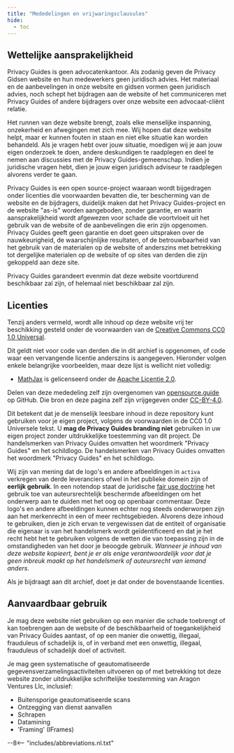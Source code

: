 ```yaml
---
title: "Mededelingen en vrijwaringsclausules"
hide:
  - toc
---
```


## Wettelijke aansprakelijkheid

Privacy Guides is geen advocatenkantoor. Als zodanig geven de Privacy Gidsen website en hun medewerkers geen juridisch advies. Het materiaal en de aanbevelingen in onze website en gidsen vormen geen juridisch advies, noch schept het bijdragen aan de website of het communiceren met Privacy Guides of andere bijdragers over onze website een advocaat-cliënt relatie.

Het runnen van deze website brengt, zoals elke menselijke inspanning, onzekerheid en afwegingen met zich mee. Wij hopen dat deze website helpt, maar er kunnen fouten in staan en niet elke situatie kan worden behandeld. Als je vragen hebt over jouw situatie, moedigen wij je aan jouw eigen onderzoek te doen, andere deskundigen te raadplegen en deel te nemen aan discussies met de Privacy Guides-gemeenschap. Indien je juridische vragen hebt, dien je jouw eigen juridisch adviseur te raadplegen alvorens verder te gaan.

Privacy Guides is een open source-project waaraan wordt bijgedragen onder licenties die voorwaarden bevatten die, ter bescherming van de website en de bijdragers, duidelijk maken dat het Privacy Guides-project en de website "as-is" worden aangeboden, zonder garantie, en waarin aansprakelijkheid wordt afgewezen voor schade die voortvloeit uit het gebruik van de website of de aanbevelingen die erin zijn opgenomen. Privacy Guides geeft geen garantie en doet geen uitspraken over de nauwkeurigheid, de waarschijnlijke resultaten, of de betrouwbaarheid van het gebruik van de materialen op de website of anderszins met betrekking tot dergelijke materialen op de website of op sites van derden die zijn gekoppeld aan deze site.

Privacy Guides garandeert evenmin dat deze website voortdurend beschikbaar zal zijn, of helemaal niet beschikbaar zal zijn.

## Licenties

Tenzij anders vermeld, wordt alle inhoud op deze website vrij ter beschikking gesteld onder de voorwaarden van de [Creative Commons CC0 1.0 Universal](https://github.com/privacyguides/privacyguides.org/blob/main/LICENSE).

Dit geldt niet voor code van derden die in dit archief is opgenomen, of code waar een vervangende licentie anderszins is aangegeven. Hieronder volgen enkele belangrijke voorbeelden, maar deze lijst is wellicht niet volledig:

* [MathJax](https://github.com/privacyguides/privacyguides.org/blob/main/docs/assets/javascripts/mathjax.js) is gelicenseerd onder de [Apache Licentie 2.0](https://github.com/privacyguides/privacyguides.org/blob/main/docs/assets/javascripts/LICENSE.mathjax.txt).

Delen van deze mededeling zelf zijn overgenomen van [opensource.guide](https://github.com/github/opensource.guide/blob/master/notices.md) op GitHub. Die bron en deze pagina zelf zijn vrijgegeven onder [CC-BY-4.0](https://github.com/github/opensource.guide/blob/master/LICENSE).

Dit betekent dat je de menselijk leesbare inhoud in deze repository kunt gebruiken voor je eigen project, volgens de voorwaarden in de CC0 1.0 Universele tekst. U **mag de Privacy Guides branding niet** gebruiken in uw eigen project zonder uitdrukkelijke toestemming van dit project. De handelsmerken van Privacy Guides omvatten het woordmerk "Privacy Guides" en het schildlogo. De handelsmerken van Privacy Guides omvatten het woordmerk "Privacy Guides" en het schildlogo.

Wij zijn van mening dat de logo's en andere afbeeldingen in `activa` verkregen van derde leveranciers ofwel in het publieke domein zijn of **eerlijk gebruik**. In een notendop staat de juridische [fair use doctrine](https://www.copyright.gov/fair-use/more-info.html) het gebruik toe van auteursrechtelijk beschermde afbeeldingen om het onderwerp aan te duiden met het oog op openbaar commentaar. Deze logo's en andere afbeeldingen kunnen echter nog steeds onderworpen zijn aan het merkenrecht in een of meer rechtsgebieden. Alvorens deze inhoud te gebruiken, dien je zich ervan te vergewissen dat de entiteit of organisatie die eigenaar is van het handelsmerk wordt geïdentificeerd en dat je het recht hebt het te gebruiken volgens de wetten die van toepassing zijn in de omstandigheden van het door je beoogde gebruik. *Wanneer je inhoud van deze website kopieert, bent je er als enige verantwoordelijk voor dat je geen inbreuk maakt op het handelsmerk of auteursrecht van iemand anders.*

Als je bijdraagt aan dit archief, doet je dat onder de bovenstaande licenties.

## Aanvaardbaar gebruik

Je mag deze website niet gebruiken op een manier die schade toebrengt of kan toebrengen aan de website of de beschikbaarheid of toegankelijkheid van Privacy Guides aantast, of op een manier die onwettig, illegaal, frauduleus of schadelijk is, of in verband met een onwettig, illegaal, frauduleus of schadelijk doel of activiteit.

Je mag geen systematische of geautomatiseerde gegevensverzamelingsactiviteiten uitvoeren op of met betrekking tot deze website zonder uitdrukkelijke schriftelijke toestemming van Aragon Ventures Llc, inclusief:

* Buitensporige geautomatiseerde scans
* Ontzegging van dienst aanvallen
* Schrapen
* Datamining
* 'Framing' (IFrames)

--8<-- "includes/abbreviations.nl.txt"
